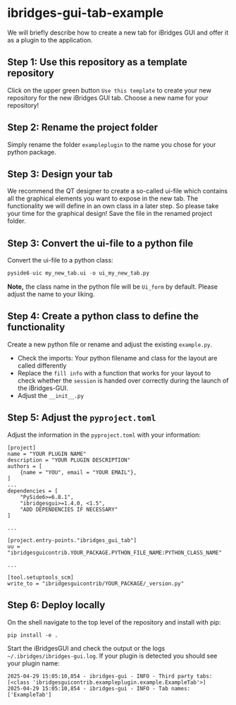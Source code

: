# ibridges-gui-tab-example

We will briefly describe how to create a new tab for iBridges GUI and offer it as a plugin to the application.

## Step 1: Use this repository as a template repository
Click on the upper green button `Use this template` to create your new repository for the new iBridges GUI tab.
Choose a new name for your repository!

## Step 2: Rename the project folder
Simply rename the folder `exampleplugin` to the name you chose for your python package.

## Step 3: Design your tab
We recommend the QT designer to create a so-called ui-file which contains all the graphical elements you want to expose in the new tab.
The functionality we will define in an own class in a later step. So please take your time for the graphical design!
Save the file in the renamed project folder.

## Step 3: Convert the ui-file to a python file

Convert the ui-file to a python class:

```py
pyside6-uic my_new_tab.ui -o ui_my_new_tab.py
```
**Note,** the class name in the python file will be `Ui_form` by default. Please adjust the name to your liking.

## Step 4: Create a python class to define the functionality
Create a new python file or rename and adjust the existing `example.py`.
- Check the imports: Your python filename and class for the layout are called differently
- Replace the `fill info` with a function that works for your layout to check whether the `session` is handed over correctly during the launch of the iBridges-GUI.
- Adjust the `__init__.py`

## Step 5: Adjust the `pyproject.toml`
Adjust the information in the `pyproject.toml` with your information:

```
[project]
name = "YOUR PLUGIN NAME"
description = "YOUR PLUGIN DESCRIPTION"
authors = [
    {name = "YOU", email = "YOUR EMAIL"},
]
...
dependencies = [
    "PySide6>=6.8.1",
    "ibridgesgui>=1.4.0, <1.5",
    "ADD DEPENDENCIES IF NECESSARY"
]

...

[project.entry-points."ibridges_gui_tab"]
uu = "ibridgesguicontrib.YOUR_PACKAGE.PYTHON_FILE_NAME:PYTHON_CLASS_NAME"

...

[tool.setuptools_scm]
write_to = "ibridgesguicontrib/YOUR_PACKAGE/_version.py"

```

## Step 6: Deploy locally
On the shell navigate to the top level of the repository and install with pip:

```
pip install -e .
```

Start the iBridgesGUI and check the output or the logs `~/.ibridges/ibridges-gui.log`. If your plugin is detected you should see your plugin name:

```
2025-04-29 15:05:10,854 - ibridges-gui - INFO - Third party tabs: [<class 'ibridgesguicontrib.exampleplugin.example.ExampleTab'>]
2025-04-29 15:05:10,854 - ibridges-gui - INFO - Tab names: ['ExampleTab']
```





